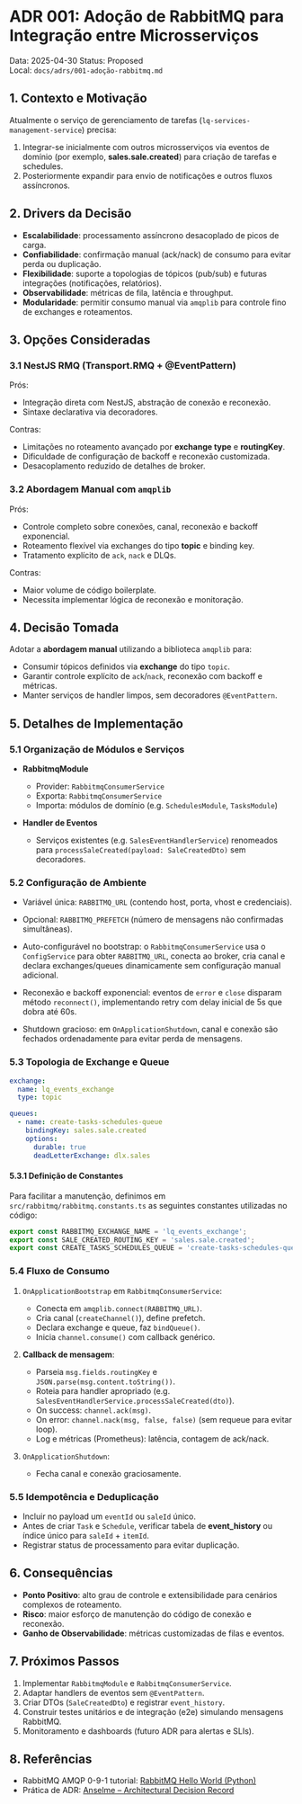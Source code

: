 # ADR 001: Adoção de RabbitMQ para Integração entre Microsserviços

Data: 2025-04-30
Status: Proposed  
Local: `docs/adrs/001-adoção-rabbitmq.md`

## 1. Contexto e Motivação

Atualmente o serviço de gerenciamento de tarefas (`lq-services-management-service`) precisa:  
1. Integrar-se inicialmente com outros microsserviços via eventos de domínio (por exemplo, **sales.sale.created**) para criação de tarefas e schedules.  
2. Posteriormente expandir para envio de notificações e outros fluxos assíncronos.  

## 2. Drivers da Decisão

- **Escalabilidade**: processamento assíncrono desacoplado de picos de carga.  
- **Confiabilidade**: confirmação manual (ack/nack) de consumo para evitar perda ou duplicação.  
- **Flexibilidade**: suporte a topologias de tópicos (pub/sub) e futuras integrações (notificações, relatórios).  
- **Observabilidade**: métricas de fila, latência e throughput.  
- **Modularidade**: permitir consumo manual via `amqplib` para controle fino de exchanges e roteamentos.

## 3. Opções Consideradas

### 3.1 NestJS RMQ (Transport.RMQ + @EventPattern)

Prós:
- Integração direta com NestJS, abstração de conexão e reconexão.  
- Sintaxe declarativa via decoradores.  

Contras:
- Limitações no roteamento avançado por **exchange type** e **routingKey**.  
- Dificuldade de configuração de backoff e reconexão customizada.  
- Desacoplamento reduzido de detalhes de broker.

### 3.2 Abordagem Manual com `amqplib`

Prós:
- Controle completo sobre conexões, canal, reconexão e backoff exponencial.  
- Roteamento flexível via exchanges do tipo **topic** e binding key.  
- Tratamento explícito de `ack`, `nack` e DLQs.  

Contras:
- Maior volume de código boilerplate.  
- Necessita implementar lógica de reconexão e monitoração.

## 4. Decisão Tomada

Adotar a **abordagem manual** utilizando a biblioteca `amqplib` para:  
- Consumir tópicos definidos via **exchange** do tipo `topic`.  
- Garantir controle explícito de `ack`/`nack`, reconexão com backoff e métricas.  
- Manter serviços de handler limpos, sem decoradores `@EventPattern`.

## 5. Detalhes de Implementação

### 5.1 Organização de Módulos e Serviços

- **RabbitmqModule**
  - Provider: `RabbitmqConsumerService`
  - Exporta: `RabbitmqConsumerService`
  - Importa: módulos de domínio (e.g. `SchedulesModule`, `TasksModule`)

- **Handler de Eventos**
  - Serviços existentes (e.g. `SalesEventHandlerService`) renomeados para `processSaleCreated(payload: SaleCreatedDto)` sem decoradores.

### 5.2 Configuração de Ambiente

- Variável única: `RABBITMQ_URL` (contendo host, porta, vhost e credenciais).  
- Opcional: `RABBITMQ_PREFETCH` (número de mensagens não confirmadas simultâneas).

- Auto-configurável no bootstrap: o `RabbitmqConsumerService` usa o `ConfigService` para obter `RABBITMQ_URL`, conecta ao broker, cria canal e declara exchanges/queues dinamicamente sem configuração manual adicional.  
- Reconexão e backoff exponencial: eventos de `error` e `close` disparam método `reconnect()`, implementando retry com delay inicial de 5s que dobra até 60s.  
- Shutdown gracioso: em `OnApplicationShutdown`, canal e conexão são fechados ordenadamente para evitar perda de mensagens.

### 5.3 Topologia de Exchange e Queue

```yaml
exchange:
  name: lq_events_exchange
  type: topic

queues:
  - name: create-tasks-schedules-queue
    bindingKey: sales.sale.created
    options:
      durable: true
      deadLetterExchange: dlx.sales
```

#### 5.3.1 Definição de Constantes
Para facilitar a manutenção, definimos em `src/rabbitmq/rabbitmq.constants.ts` as seguintes constantes utilizadas no código:
```typescript
export const RABBITMQ_EXCHANGE_NAME = 'lq_events_exchange';
export const SALE_CREATED_ROUTING_KEY = 'sales.sale.created';
export const CREATE_TASKS_SCHEDULES_QUEUE = 'create-tasks-schedules-queue';
```

### 5.4 Fluxo de Consumo

1. `OnApplicationBootstrap` em `RabbitmqConsumerService`:
   - Conecta em `amqplib.connect(RABBITMQ_URL)`.
   - Cria canal (`createChannel()`), define prefetch.
   - Declara exchange e queue, faz `bindQueue()`.
   - Inicia `channel.consume()` com callback genérico.

2. **Callback de mensagem**:
   - Parseia `msg.fields.routingKey` e `JSON.parse(msg.content.toString())`.
   - Roteia para handler apropriado (e.g. `SalesEventHandlerService.processSaleCreated(dto)`).
   - On success: `channel.ack(msg)`.
   - On error: `channel.nack(msg, false, false)` (sem requeue para evitar loop).  
   - Log e métricas (Prometheus): latência, contagem de ack/nack.

3. `OnApplicationShutdown`:
   - Fecha canal e conexão graciosamente.

### 5.5 Idempotência e Deduplicação

- Incluir no payload um `eventId` ou `saleId` único.  
- Antes de criar `Task` e `Schedule`, verificar tabela de **event_history** ou índice único para `saleId` + `itemId`.  
- Registrar status de processamento para evitar duplicação.

## 6. Consequências

- **Ponto Positivo**: alto grau de controle e extensibilidade para cenários complexos de roteamento.  
- **Risco**: maior esforço de manutenção do código de conexão e reconexão.  
- **Ganho de Observabilidade**: métricas customizadas de filas e eventos.  

## 7. Próximos Passos

1. Implementar `RabbitmqModule` e `RabbitmqConsumerService`.  
2. Adaptar handlers de eventos sem `@EventPattern`.  
3. Criar DTOs (`SaleCreatedDto`) e registrar `event_history`.  
4. Construir testes unitários e de integração (e2e) simulando mensagens RabbitMQ.  
5. Monitoramento e dashboards (futuro ADR para alertas e SLIs).

## 8. Referências

- RabbitMQ AMQP 0-9-1 tutorial: [RabbitMQ Hello World (Python)](https://www.rabbitmq.com/tutorials/tutorial-one-python)  
- Prática de ADR: [Anselme – Architectural Decision Record](https://www.anselme.com.br/2024/02/27/architectural-decision-record/) 